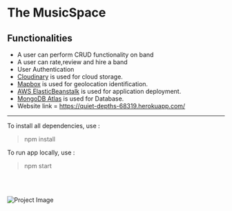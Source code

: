 #  The MusicSpace

## Functionalities
- A user can perform CRUD functionality on band
- A user can rate,review and hire a band
- User Authentication
- [Cloudinary](https://cloudinary.com/) is used for cloud storage.
- [Mapbox](https://www.mapbox.com/) is used for geolocation identification.
- [AWS ElasticBeanstalk](https://aws.amazon.com/elasticbeanstalk/) is used for application deployment.
- [MongoDB Atlas](https://www.mongodb.com/cloud/atlas) is used for Database.
- Website link = https://quiet-depths-68319.herokuapp.com/

___

To install all dependencies, use :
> npm install

To run app locally, use :
> npm start

<br>
<br>

![Project Image](https://res.cloudinary.com/dfaye2roi/image/upload/v1636723916/Bands/Home_page_xokf2s.jpg)
